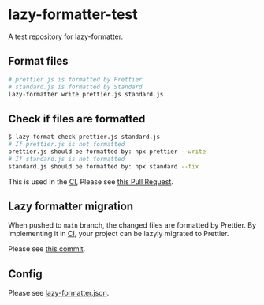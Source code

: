 # lazy-formatter-test

A test repository for lazy-formatter.

## Format files

```bash
# prettier.js is formatted by Prettier
# standard.js is formatted by Standard
lazy-formatter write prettier.js standard.js
```

## Check if files are formatted

```bash
$ lazy-format check prettier.js standard.js
# If prettier.js is not formatted
prettier.js should be formatted by: npx prettier --write
# If standard.js is not formatted
standard.js should be formatted by: npx standard --fix
```

This is used in the [CI](https://github.com/hata6502/lazy-formatter-test/blob/main/.github/workflows/check-format.yml),
Please see [this Pull Request](https://github.com/hata6502/lazy-formatter-test/pull/1).

## Lazy formatter migration

When pushed to `main` branch, the changed files are formatted by Prettier.
By implementing it in [CI](https://github.com/hata6502/lazy-formatter-test/blob/main/.github/workflows/format.yml),
your project can be lazyly migrated to Prettier.

Please see [this commit](https://github.com/hata6502/lazy-formatter-test/commit/1b2b3e5e637bf3409d4469f7690baf5daad469b8).

## Config

Please see [lazy-formatter.json](https://github.com/hata6502/lazy-formatter-test/blob/main/lazy-formatter.json).
